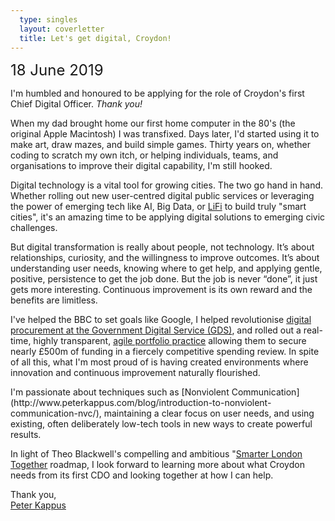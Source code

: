 ```yaml
---
  type: singles
  layout: coverletter
  title: Let's get digital, Croydon!
---
```


<small style="font-size: 1.5rem;">18 June 2019</small>

I'm humbled and honoured to be applying for the role of Croydon's first Chief Digital Officer. _Thank you!_

When my dad brought home our first home computer in the 80's (the original Apple Macintosh) I was transfixed. Days later, I'd started using it to make art, draw mazes, and build simple games. Thirty years on, whether coding to scratch my own itch, or helping individuals, teams, and organisations to improve their digital capability, I'm still hooked. <!--It can energise communities, proliferate knowledge, and exponentially increase opportunity.-->

Digital technology is a vital tool for growing cities. The two go hand in hand. Whether rolling out new user-centred digital public services or leveraging the power of emerging tech like AI, Big Data, or [LiFi](https://www.lifi.eng.ed.ac.uk) to build truly "smart cities", it's an amazing time to be applying digital solutions to emerging civic challenges.

But digital transformation is really about people, not technology. It’s about relationships, curiosity, and the willingness to improve outcomes. It’s about understanding user needs, knowing where to get help, and applying gentle, positive, persistence to get the job done. But the job is never “done”, it just gets more interesting. Continuous improvement is <!--just that: continuous. It is--> its own reward and the benefits are limitless.

I've helped the BBC to set goals like Google, I helped revolutionise [digital procurement at the Government Digital Service (GDS)](https://www.digitalmarketplace.service.gov.uk/), and rolled out a real-time, highly transparent, [agile portfolio practice](https://gds.blog.gov.uk/2016/07/11/delivery-operations-using-gds-data-to-make-better-decisions/) allowing them to secure nearly £500m of funding in a fiercely competitive spending review. In spite of all this, what I'm most proud of is having created environments where innovation and continuous improvement naturally flourished.

<!--My best digital transformation work has been about two things: simplicity, and humanity.--> I'm passionate about techniques such as [Nonviolent Communication](http://www.peterkappus.com/blog/introduction-to-nonviolent-communication-nvc/), maintaining a clear focus on user needs, and using existing, often deliberately low-tech tools in new ways to create powerful results.<!-- (often for far less investment than simply buying the shiniest newest thing off the shelf). -->

In light of Theo Blackwell's compelling and ambitious "<a href="https://www.london.gov.uk/what-we-do/business-and-economy/supporting-londons-sectors/smart-london/smarter-london-together" target="_blank">Smarter London Together</a> roadmap, I look forward to learning more about what Croydon needs from its first CDO and looking together at how I can help.

Thank you,
<br>[Peter Kappus](http://www.peterkappus.com)


<!--At the risk of solution-ising without much context, A few ideas come immediately to mind:
- Create an “innovation studio” within the council to act as a hub for exploring new ideas, prototyping solutions, spreading enthusiasm for a powerful digital future.
- Create an "academy" programme to promote basic digital literacy within the council
- Continue and expand the terrific work being done with Go On Croydon to ensure that we include everyone.
- Create an outstanding environment for digital businesses to thrive in Croydon by opening up civic data and nurturing strategic partnerships with local businesses, social enterprises, and other government bodies.-->
